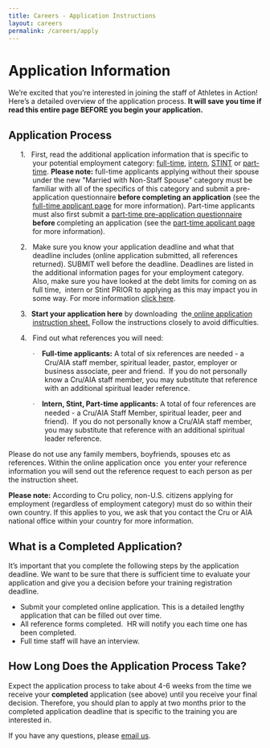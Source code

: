```yaml
---
title: Careers - Application Instructions
layout: careers
permalink: /careers/apply
---
```

<h1>Application Information</h1><p>We&rsquo;re excited that you&rsquo;re interested in joining the staff of Athletes in Action! Here&rsquo;s a detailed overview of the application process. <strong>It will save you time if read this entire page BEFORE you begin your application.</strong></p><h2>Application Process</h2><p class="MsoNoSpacing" style="margin-left: .5in; text-indent: -.25in; mso-list: l1 level1 lfo1;"><span style="mso-fareast-font-family: Cambria; mso-fareast-theme-font: minor-latin; mso-bidi-font-family: Cambria; mso-bidi-theme-font: minor-latin;"><span style="mso-list: Ignore;">1.<span style="font: 7.0pt 'Times New Roman';">&nbsp;&nbsp;&nbsp;&nbsp; </span></span></span>First, read the additional application information that is specific to your potential employment category: <a href="/careers/full-time">full-time</a>, <a href="/careers/intern">intern</a>, <a href="/careers/stint">STINT</a> or <a href="/careers/part-time-field-staff">part-time</a>. <strong>Please note:</strong> full-time applicants applying without their spouse under the new "Married with Non-Staff Spouse" category must be familiar with all of the specifics of this category and submit a pre-application questionnaire <strong>before completing an application</strong> (see the <a href="/careers/full-time">full-time applicant page</a> for more information). Part-time applicants must also first submit a <a href="/uploads/careers/PTFS%20pre-ap%20questionnaire.docx">part-time pre-application questionnaire</a><strong> before </strong>completing an application (see the <a href="/careers/part-time-field-staff">part-time applicant page</a> for more information). <a href="http://recruiting.athletesinaction.org/internship/full-time-staff-applicants/" title="Full-time"><span style="color: windowtext; text-decoration: none; text-underline: none;"></span></a><a href="/careers-full-time"><span style="color: windowtext; text-decoration: none; text-underline: none;"></span></a></p><p></p><p class="MsoNoSpacing" style="margin-left: .5in; text-indent: -.25in; mso-list: l0 level1 lfo1;"><span style="mso-fareast-font-family: Cambria; mso-fareast-theme-font: minor-latin; mso-bidi-font-family: Cambria; mso-bidi-theme-font: minor-latin;"><span style="mso-list: Ignore;">2.<span style="font: 7.0pt 'Times New Roman';">&nbsp;&nbsp;&nbsp;&nbsp; </span></span></span>Make sure you know your application deadline and what that deadline includes (online application submitted, all references returned). SUBMIT well before the deadline. Deadlines are listed in the additional information pages for your employment category. Also, make sure you have looked at the debt limits for coming on as full time,&nbsp; intern or Stint PRIOR to applying as this may impact you in some way. For more information <a href="/careers/debt-limits">click here</a>.</p><p class="MsoNoSpacing" style="margin-left: .5in; text-indent: -.25in; mso-list: l0 level1 lfo1;"><span style="mso-fareast-font-family: Cambria; mso-fareast-theme-font: minor-latin; mso-bidi-font-family: Cambria; mso-bidi-theme-font: minor-latin;"><span style="mso-list: Ignore;">3.<span style="font: 7.0pt 'Times New Roman';">&nbsp;&nbsp;&nbsp; </span></span></span><strong><span style="text-decoration: underline;"></span> Start your application here</strong> by downloading&nbsp; the<a href="/uploads/careers/One%20Ap%20Instructions.pdf"> online application instruction sheet</a><span style="color: blue;"></span><a href="/uploads/careers/Instructions%20for%20AIA%20Applications.pdf">.</a> Follow the instructions closely to avoid difficulties.</p><p></p><p class="MsoNoSpacing" style="margin-left: .5in; text-indent: -.25in; mso-list: l1 level1 lfo1;"><span style="mso-fareast-font-family: Cambria; mso-fareast-theme-font: minor-latin; mso-bidi-font-family: Cambria; mso-bidi-theme-font: minor-latin;"><span style="mso-list: Ignore;">4.<span style="font: 7.0pt 'Times New Roman';">&nbsp;&nbsp;&nbsp;&nbsp; </span></span></span>Find out what references you will need:</p><p></p><p class="MsoNoSpacing" style="margin-left: .75in; text-indent: -.25in; mso-list: l0 level1 lfo2;"><span style="font-family: Symbol; mso-fareast-font-family: Symbol; mso-bidi-font-family: Symbol;"><span style="mso-list: Ignore;">&middot;<span style="font: 7.0pt 'Times New Roman';">&nbsp;&nbsp;&nbsp;&nbsp;&nbsp; </span></span></span><b style="mso-bidi-font-weight: normal;">Full-time applicants:</b> A total of&nbsp;six references are needed - a Cru/AIA staff member, spiritual leader, pastor, employer or business associate, peer and friend.&nbsp; If you do not personally know a Cru/AIA staff member, you may substitute that reference with an additional spiritual leader reference.</p><p></p><p class="MsoNoSpacing" style="margin-left: .75in; text-indent: -.25in; mso-list: l0 level1 lfo2;"><span style="font-family: Symbol; mso-fareast-font-family: Symbol; mso-bidi-font-family: Symbol;"><span style="mso-list: Ignore;">&middot;<span style="font: 7.0pt 'Times New Roman';">&nbsp;&nbsp;&nbsp;&nbsp;&nbsp; </span></span></span><b style="mso-bidi-font-weight: normal;">Intern, Stint, Part-time applicants:</b> A total of four references are needed - a Cru/AIA Staff Member, spiritual leader, peer and friend).&nbsp; If you do not personally know a Cru/AIA staff member, you may substitute that reference with an additional spiritual leader reference.</p><p></p><p class="MsoNoSpacing">Please do not&nbsp;use&nbsp;any family members, boyfriends, spouses etc as references. Within the online application once&nbsp; you enter your reference information you will send out the reference request to each person as per the instruction sheet.</p><p></p><p></p><p class="MsoNoSpacing"><b style="mso-bidi-font-weight: normal;">Please note:</b> According to Cru policy, non-U.S. citizens applying for employment (regardless of employment category) must do so within their own country. If this applies to you, we ask that you contact the Cru or AIA national office within your country for more information.</p><h2 class="p1">What is a Completed Application?</h2><p class="p1">It&rsquo;s important that you complete the following steps by the application deadline. We want to be sure that there is sufficient time to evaluate your application and give you a decision before your training registration deadline.&nbsp;</p><p class="p2"></p><ul class="ul1"><li class="li1">Submit your completed online application<span class="s2">. This is a detailed lengthy application that can be filled out over time.<br /></span></li><li class="li1">All reference forms completed.&nbsp; HR will notify you each time one has been completed.</li><li class="li1">Full time staff will have an interview.</li></ul><h2 class="MsoNoSpacing"><span style="mso-bidi-font-style: italic;">How Long Does the Application Process Take?</span></h2><p></p><p class="MsoNoSpacing">Expect the application process to take about 4-6 weeks from the time we receive your <strong>completed</strong> application (see above) until you receive your final decision. Therefore, you should plan to apply at two months prior to the completed application deadline that is specific to the training you are interested in.</p><p></p><p></p><p class="MsoNoSpacing">If you have any questions,&nbsp;please&nbsp;<a href="mailto:pat.lower@athletesinaction.org">email us</a>.</p><p></p><p class="MsoNoSpacing">&nbsp;</p><p></p>